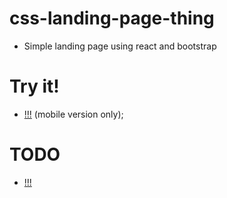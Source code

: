 # css-landing-page-thing
- Simple landing page using react and bootstrap

# Try it!
- [!!!](https://byrongbp.github.io/css-landing-page-thing/) (mobile version only);

# TODO
- [!!!](./TODO.md)